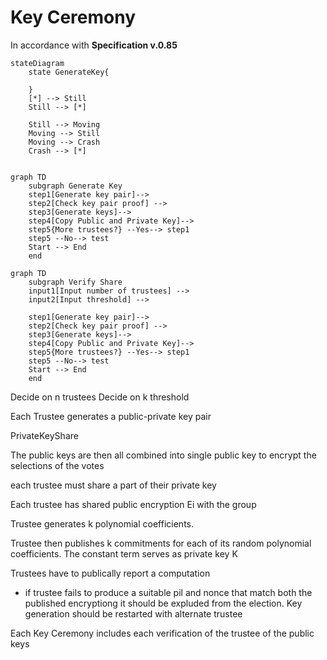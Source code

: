 # Key Ceremony

In accordance with **Specification v.0.85**

```mermaid
stateDiagram
    state GenerateKey{

    }
    [*] --> Still
    Still --> [*]

    Still --> Moving
    Moving --> Still
    Moving --> Crash
    Crash --> [*]


```

```mermaid
graph TD
    subgraph Generate Key
    step1[Generate key pair]-->
    step2[Check key pair proof] -->
    step3[Generate keys]-->
    step4[Copy Public and Private Key]-->
    step5{More trustees?} --Yes--> step1
    step5 --No--> test
    Start --> End
    end
```

```mermaid
graph TD
    subgraph Verify Share
    input1[Input number of trustees] -->
    input2[Input threshold] -->

    step1[Generate key pair]-->
    step2[Check key pair proof] -->
    step3[Generate keys]-->
    step4[Copy Public and Private Key]-->
    step5{More trustees?} --Yes--> step1
    step5 --No--> test
    Start --> End
    end
```



Decide on n trustees
Decide on k threshold

Each Trustee generates a public-private key pair

PrivateKeyShare

The public keys are then all combined into single public key to encrypt the selections of the votes


each trustee must share a part of their private key


Each trustee has shared public encryption Ei with the group


Trustee generates k polynomial coefficients.

Trustee then publishes k commitments for each of its random polynomial coefficients. 
The constant term serves as private key
K


Trustees have to publically report a computation
- if trustee fails to produce a suitable pil and nonce that match both the published encryptiong it should be expluded from the election. Key generation should be restarted with alternate trustee



Each Key Ceremony includes each verification of the trustee of the public keys